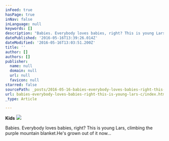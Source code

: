 ```yaml
---
inFeed: true
hasPage: true
inNav: false
inLanguage: null
keywords: []
description: "Babies. Everybody loves babies, right? This is young Lars, climbing the purple mountain blanket.He's grown out of it now..."
datePublished: '2016-05-16T13:39:26.014Z'
dateModified: '2016-05-16T13:03:51.200Z'
title: ''
author: []
authors: []
publisher:
  name: null
  domain: null
  url: null
  favicon: null
starred: false
sourcePath: _posts/2016-05-16-babies-everybody-loves-babies-right-this-is-young-lars-c.md
url: babies-everybody-loves-babies-right-this-is-young-lars-c/index.html
_type: Article

---
```

**Kids**
![](https://the-grid-user-content.s3-us-west-2.amazonaws.com/a60a8d68-62cb-4b8e-8fc3-74f0b52dc83a.jpg)

Babies. Everybody loves babies, right? This is young Lars, climbing the purple mountain blanket.He's grown out of it now...
